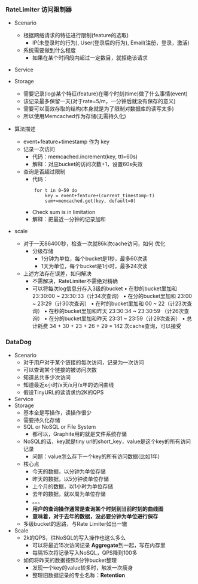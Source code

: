 ### RateLimiter 访问限制器

* Scenario
    - 根据网络请求的特征进行限制(feature的选取)
        + IP(未登录时的行为), User(登录后的行为), Email(注册，登录，激活)
    - 系统需要做到什么程度
        + 如果在某个时间段内超过一定数目，就拒绝该请求
* Service
* Storage
    - 需要记录(log)某个特征(feature)在哪个时刻(time)做了什么事情(event)
    - 该记录最多保留一天(对于rate=5/m，一分钟后就没有保存的意义)
    - 需要可以高效存取的结构(本身就是为了限制对数据库的读写太多)
    - 所以使用Memcached作为存储(无需持久化)

* 算法描述
    - event+feature+timestamp 作为 key
    - 记录一次访问
        + 代码：memcached.increment(key, ttl=60s)
        + 解释：对应bucket的访问次数+1，设置60s失效
    - 查询是否超过限制
        + 代码：
        ```
            for t in 0~59 do
                key = event+feature+(current_timestamp-t)
                sum+=memcached.get(key, default=0)
        ```
        + Check sum is in limitation
        + 解释：把最近一分钟的记录加和
* scale
    - 对于一天86400秒，检查一次就86k次cache访问，如何 优化
        + 分级存储
            * 1分钟为单位，每个bucket是1秒，最多60次读
            * 1天为单位，每个bucket是1小时，最多24次读
    - 上述方法存在误差，如何解决
        + 不需解决，RateLimiter不需绝对精确
        + 可以将每次log信息分存入3级的bucket
            • 在秒的bucket里加和 23:30:00 ~ 23:30:33（计34次查询）
            • 在分的bucket里加和 23:00 ~ 23:29（计30次查询）
            • 在时的bucket里加和 00 ~ 22（计23次查询）
            • 在秒的bucket里加和昨天 23:30:34 ~ 23:30:59 （计26次查询）
            • 在分的bucket里加和昨天 23:31 ~ 23:59（计29次查询）
            • 总计耗费 34 + 30 + 23 + 26 + 29 = 142 次cache查询，可以接受


### DataDog

* Scenario
    - 对于用户对于某个链接的每次访问，记录为一次访问
    - 可以查询某个链接的被访问次数
    - 知道总共多少次访问
    - 知道最近x小时/x天/x月/x年的访问曲线
    - 假设TinyURL的读请求约2K的QPS
* Service
* Storage
    - 基本全是写操作，读操作很少
    - 需要持久化存储
    - SQL or NoSQL or File System
        + 都可以，Graphite用的就是文件系统存储
    - NoSQL的话，key就是tiny url的short_key，value是这个key的所有访问记录
        + 问题：value怎么存下一个key的所有访问数据(比如1年)
    - 核心点
        + 今天的数据，以分钟为单位存储
        + 昨天的数据，以5分钟诶单位存储
        + 上个月的数据，以1小时为单位存储
        + 去年的数据，就以周为单位存储
        + 。。。
        + **用户的查询操作通常是查询某个时刻到当前时刻的曲线图**
        + **意味着，对于去年的数据，没必要分钟为单位进行保存**
    - 多级bucket的思路，与Rate Limiter如出一辙
* Scale
    - 2k的QPS，往NoSQL的写入操作也这么多么
        + 可以将最近15次访问记录 **Aggregate**到一起，写在内存里
        + 每隔15次将记录写入NoSQL，QPS降到100多
    - 如何将昨天的数据按照5分钟bucket整理
        + 发现一个key的value较多时，触发一次瘦身
        + 整理旧数据记录的专业名称：**Retention**


